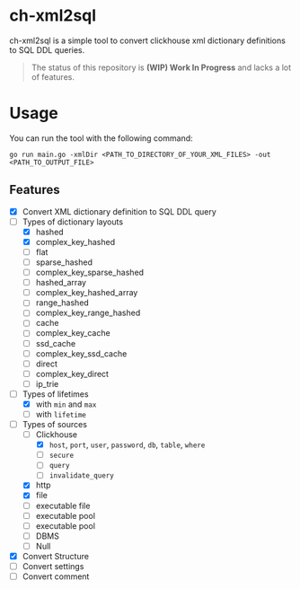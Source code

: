 # ch-xml2sql
ch-xml2sql is a simple tool to convert clickhouse xml dictionary definitions to SQL DDL queries.

> The status of this repository is **(WIP) Work In Progress** and lacks a lot of features.


# Usage
You can run the tool with the following command:
```shell
go run main.go -xmlDir <PATH_TO_DIRECTORY_OF_YOUR_XML_FILES> -out <PATH_TO_OUTPUT_FILE>
```


## Features
- [x] Convert XML dictionary definition to SQL DDL query
- [ ] Types of dictionary layouts
  - [x] hashed
  - [x] complex_key_hashed
  - [ ] flat
  - [ ] sparse_hashed
  - [ ] complex_key_sparse_hashed
  - [ ] hashed_array
  - [ ] complex_key_hashed_array
  - [ ] range_hashed
  - [ ] complex_key_range_hashed
  - [ ] cache
  - [ ] complex_key_cache
  - [ ] ssd_cache
  - [ ] complex_key_ssd_cache
  - [ ] direct
  - [ ] complex_key_direct
  - [ ] ip_trie
- [ ] Types of lifetimes
  - [x] with `min` and `max`
  - [ ] with `lifetime`
- [ ] Types of sources
  - [ ] Clickhouse
    - [x] `host`, `port`, `user`, `password`, `db`, `table`, `where`
    - [ ] `secure`
    - [ ] `query`
    - [ ] `invalidate_query`
  - [x] http
  - [x] file
  - [ ] executable file
  - [ ] executable pool
  - [ ] executable pool
  - [ ] DBMS
  - [ ] Null
- [x] Convert Structure
- [ ] Convert settings
- [ ] Convert comment